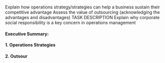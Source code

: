 Explain how operations strategy/strategies can help a business
sustain their competitive advantage
Assess the value of outsourcing (acknowledging the advantages
and disadvantages)
TASK
DESCRIPTION
Explain why corporate social responsibility is a key concern in
operations management


#### Executive Summary:

#### 1. Operations Strategies



#### 2. Outsour